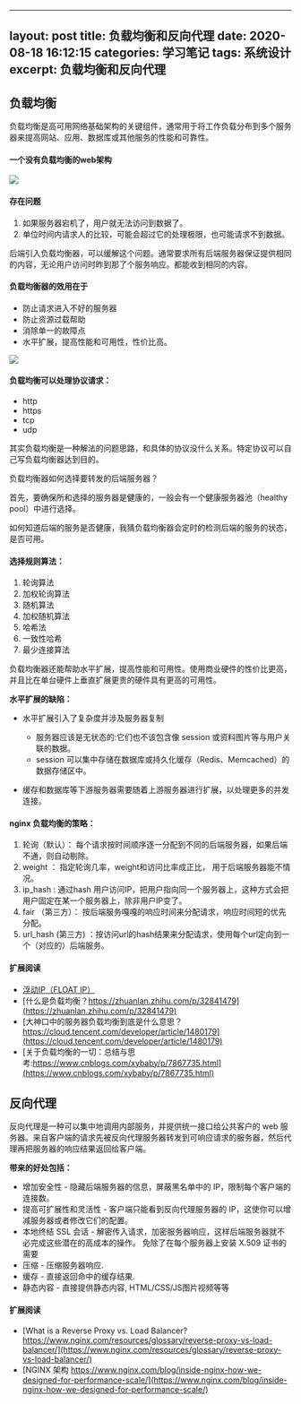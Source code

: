 
---
layout: post
title: 负载均衡和反向代理
date: 2020-08-18 16:12:15
categories: 学习笔记
tags: 系统设计
excerpt: 负载均衡和反向代理
---


## 负载均衡

负载均衡是高可用网络基础架构的关键组件，通常用于将工作负载分布到多个服务器来提高网站、应用、数据库或其他服务的性能和可靠性。

#### 一个没有负载均衡的web架构

![](https://pic3.zhimg.com/80/v2-6a7f624cd5e776a6b0b05a051e65666e_720w.jpg)

#### 存在问题

1. 如果服务器宕机了，用户就无法访问到数据了。
2. 单位时间内请求人的比较，可能会超过它的处理极限，也可能请求不到数据。 

后端引入负载均衡器，可以缓解这个问题。通常要求所有后端服务器保证提供相同的内容，无论用户访问时昨到那了个服务响应。都能收到相同的内容。 

#### 负载均衡器的效用在于

* 防止请求进入不好的服务器
* 防止资源过载帮助
* 消除单一的故障点
* 水平扩展，提高性能和可用性，性价比高。

![](https://picb.zhimg.com/80/v2-6aa2607e04cc9d2f0d448f9fa80b2ae2_720w.jpg)

#### 负载均衡可以处理协议请求：

* http 
* https 
* tcp 
* udp 

其实负载均衡是一种解法的问题思路，和具体的协议没什么关系。特定协议可以自己写负载均衡器达到目的。 

负载均衡器如何选择要转发的后端服务器？

首先，要确保所和选择的服务器是健康的，一般会有一个健康服务器池（healthy pool）中进行选择。 

如何知道后端的服务是否健康，我猜负载均衡器会定时的检测后端的服务的状态，是否可用。　

#### 选择规则算法：

1. 轮询算法
2. 加权轮询算法
3. 随机算法
4. 加权随机算法
5. 哈希法
6. 一致性哈希
7. 最少连接算法  


负载均衡器还能帮助水平扩展，提高性能和可用性。使用商业硬件的性价比更高，并且比在单台硬件上垂直扩展更贵的硬件具有更高的可用性。

**水平扩展的缺陷：**

* 水平扩展引入了复杂度并涉及服务器复制

    * 服务器应该是无状态的:它们也不该包含像 session 或资料图片等与用户关联的数据。
    * session 可以集中存储在数据库或持久化缓存（Redis、Memcached）的数据存储区中。

*  缓存和数据库等下游服务器需要随着上游服务器进行扩展，以处理更多的并发连接。

#### nginx 负载均衡的策略：

1. 轮询（默认）： 每个请求按时间顺序逐一分配到不同的后端服务器，如果后端不通，则自动剔除。
2. weight  ： 指定轮询几率，weight和访问比率成正比， 用于后端服务器能不情况。 
3. ip_hash :  通过hash 用户访问IP，把用户指向同一个服务器上，这种方式会把用户固定在某一个服务器上，除非用户IP变了。 
4. fair （第三方）： 按后端服务嘎嘎的响应时间来分配请求，响应时间短的优先分配。 
5. url_hash (第三方) ：按访问url的hash结果来分配请求，使用每个url定向到一个（对应的）后端服务。 


#### 扩展阅读

* [浮动IP（FLOAT IP）](https://blog.csdn.net/readiay/article/details/53538085)
* [什么是负载均衡？https://zhuanlan.zhihu.com/p/32841479](https://zhuanlan.zhihu.com/p/32841479)
* [大神口中的服务器负载均衡到底是什么意思？https://cloud.tencent.com/developer/article/1480179](https://cloud.tencent.com/developer/article/1480179)
* [关于负载均衡的一切：总结与思考:https://www.cnblogs.com/xybaby/p/7867735.html](https://www.cnblogs.com/xybaby/p/7867735.html)


## 反向代理

反向代理是一种可以集中地调用内部服务，并提供统一接口给公共客户的 web 服务器。来自客户端的请求先被反向代理服务器转发到可响应请求的服务器，然后代理再把服务器的响应结果返回给客户端。

**带来的好处包括：**

* 增加安全性 - 隐藏后端服务器的信息，屏蔽黑名单中的 IP，限制每个客户端的连接数。
* 提高可扩展性和灵活性 - 客户端只能看到反向代理服务器的 IP，这使你可以增减服务器或者修改它们的配置。
* 本地终结 SSL 会话 - 解密传入请求，加密服务器响应，这样后端服务器就不必完成这些潜在的高成本的操作。 免除了在每个服务器上安装 X.509 证书的需要
*  压缩 - 压缩服务器响应.
*  缓存 - 直接返回命中的缓存结果.
*  静态内容 - 直接提供静态内容, HTML/CSS/JS图片视频等等

#### 扩展阅读

* [What is a Reverse Proxy vs. Load Balancer? https://www.nginx.com/resources/glossary/reverse-proxy-vs-load-balancer/](https://www.nginx.com/resources/glossary/reverse-proxy-vs-load-balancer/)
* [NGINX 架构 https://www.nginx.com/blog/inside-nginx-how-we-designed-for-performance-scale/](https://www.nginx.com/blog/inside-nginx-how-we-designed-for-performance-scale/)